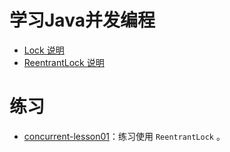 学习Java并发编程
=========================

- [Lock 说明](doc/Lock.md)
- [ReentrantLock 说明](doc/ReentrantLock.md)



练习
===================

- [concurrent-lesson01](concurrent-lesson01)：练习使用 `ReentrantLock` 。